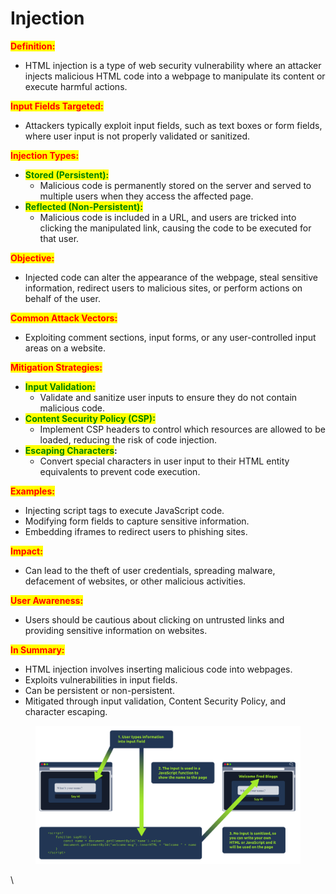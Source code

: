 # Injection

<mark style="color:red;">**Definition:**</mark>

* HTML injection is a type of web security vulnerability where an attacker injects malicious HTML code into a webpage to manipulate its content or execute harmful actions.

<mark style="color:red;">**Input Fields Targeted:**</mark>

* Attackers typically exploit input fields, such as text boxes or form fields, where user input is not properly validated or sanitized.

<mark style="color:red;">**Injection Types:**</mark>

* <mark style="color:green;">**Stored (Persistent):**</mark>
  * Malicious code is permanently stored on the server and served to multiple users when they access the affected page.
* <mark style="color:green;">**Reflected (Non-Persistent):**</mark>
  * Malicious code is included in a URL, and users are tricked into clicking the manipulated link, causing the code to be executed for that user.

<mark style="color:red;">**Objective:**</mark>

* Injected code can alter the appearance of the webpage, steal sensitive information, redirect users to malicious sites, or perform actions on behalf of the user.

<mark style="color:red;">**Common Attack Vectors:**</mark>

* Exploiting comment sections, input forms, or any user-controlled input areas on a website.

<mark style="color:red;">**Mitigation Strategies:**</mark>

* <mark style="color:green;">**Input Validation:**</mark>
  * Validate and sanitize user inputs to ensure they do not contain malicious code.
* <mark style="color:green;">**Content Security Policy (CSP):**</mark>
  * Implement CSP headers to control which resources are allowed to be loaded, reducing the risk of code injection.
* <mark style="color:green;">**Escaping Characters**</mark>**:**
  * Convert special characters in user input to their HTML entity equivalents to prevent code execution.

<mark style="color:red;">**Examples:**</mark>

* Injecting script tags to execute JavaScript code.
* Modifying form fields to capture sensitive information.
* Embedding iframes to redirect users to phishing sites.

<mark style="color:red;">**Impact:**</mark>

* Can lead to the theft of user credentials, spreading malware, defacement of websites, or other malicious activities.

<mark style="color:red;">**User Awareness:**</mark>

* Users should be cautious about clicking on untrusted links and providing sensitive information on websites.

<mark style="color:red;">**In Summary:**</mark>

* HTML injection involves inserting malicious code into webpages.
* Exploits vulnerabilities in input fields.
* Can be persistent or non-persistent.
* Mitigated through input validation, Content Security Policy, and character escaping.

<figure><img src="../../../../.gitbook/assets/Capture (33).PNG" alt=""><figcaption></figcaption></figure>

\
